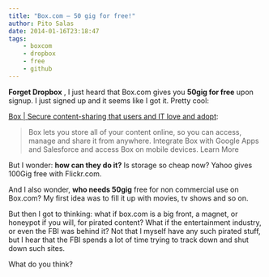 ```yaml
---
title: "Box.com – 50 gig for free!"
author: Pito Salas
date: 2014-01-16T23:18:47
tags:
    - boxcom
    - dropbox
    - free
    - github
---
```




**Forget Dropbox** , I just heard that Box.com gives you **50gig for free**
upon signup. I just signed up and it seems like I got it. Pretty cool:

[Box | Secure content-sharing that users and IT love and
adopt](<https://app.box.com/home/>):

> Box lets you store all of your content online, so you can access, manage and
> share it from anywhere. Integrate Box with Google Apps and Salesforce and
> access Box on mobile devices. Learn More

But I wonder: **how can they do it?** Is storage so cheap now? Yahoo gives
100Gig free with Flickr.com.

And I also wonder, **who needs 50gig** free for non commercial use on Box.com?
My first idea was to fill it up with movies, tv shows and so on.

But then I got to thinking: what if box.com is a big front, a magnet, or
honeypot if you will, for pirated content? What if the entertainment industry,
or even the FBI was behind it? Not that I myself have any such pirated stuff,
but I hear that the FBI spends a lot of time trying to track down and shut
down such sites.

What do you think?


